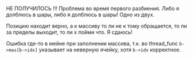 НЕ ПОЛУЧИЛОСЬ !!! Проблема во время первого разбиения. Либо я долблюсь в шары, либо я долблюсь в шары! Одно из двух.

Позицию находит верно, а к массиву то ли не к тому обращается, то ли за пределы выходит, то ли х пойми что. Я сдаюсь!

Ошибка где-то в мейне при заполнении массива, т.к. во thread_func `b->mas[b->idx]` указывает на неверную ячейку, хотя `b->idx` корректное.
